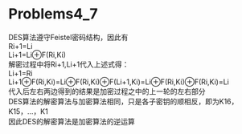 # Problems4_7

DES算法遵守Feistel密码结构，因此有<br/>
Ri+1=Li<br/>
Li+1=Li⊕F(Ri,Ki)<br/>
解密过程中将Ri+1,Li+1代入上述式得：<br/>
Li+1=Ri<br/>
Li+1⊕F(Ri,Ki)=Li⊕F(Ri,Ki)⊕F(Li+1,Ki)=Li⊕F(Ri,Ki)⊕F(Ri,Ki)=Li<br/>
代入后左右两边得到的结果是加密过程之中的上一轮的左右部分<br/>
DES算法的解密算法与加密算法相同，只是各子密钥的顺相反，即为K16，K15，…，K1<br/>
因此DES的解密算法是加密算法的逆运算
